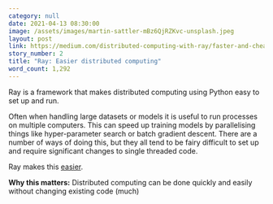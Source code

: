 ```yaml
---
category: null
date: 2021-04-13 08:30:00
image: /assets/images/martin-sattler-mBz6QjRZKvc-unsplash.jpeg
layout: post
link: https://medium.com/distributed-computing-with-ray/faster-and-cheaper-pytorch-with-raysgd-a5a44d4fd220
story_number: 2
title: "Ray: Easier distributed computing"
word_count: 1,292
---
```


Ray is a framework that makes distributed computing using Python easy to set up and run.

Often when handling large datasets or models it is useful to run processes on multiple computers. This can speed up training models by parallelising things like hyper-parameter search or batch gradient descent. There are a number of ways of doing this, but they all tend to be fairy difficult to set up and require significant changes to single threaded code.

Ray makes this [easier](https://medium.com/distributed-computing-with-ray/faster-and-cheaper-pytorch-with-raysgd-a5a44d4fd220).



**Why this matters:**  Distributed computing can be done quickly and easily without changing existing code (much)

